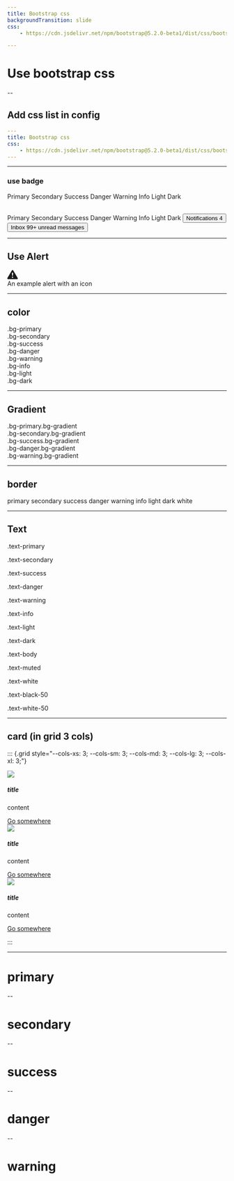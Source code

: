 ```yaml
---
title: Bootstrap css
backgroundTransition: slide
css: 
    - https://cdn.jsdelivr.net/npm/bootstrap@5.2.0-beta1/dist/css/bootstrap.min.css

---
```


# Use bootstrap css

--

## Add css list in config

```yml
---
title: Bootstrap css
css: 
    - https://cdn.jsdelivr.net/npm/bootstrap@5.2.0-beta1/dist/css/bootstrap.min.css
---
```

---

### use badge 


<span class="badge text-bg-primary">Primary</span>
<span class="badge text-bg-secondary">Secondary</span>
<span class="badge text-bg-success">Success</span>
<span class="badge text-bg-danger">Danger</span>
<span class="badge text-bg-warning">Warning</span>
<span class="badge text-bg-info">Info</span>
<span class="badge text-bg-light">Light</span>
<span class="badge text-bg-dark">Dark</span>

<br />
<span class="badge rounded-pill text-bg-primary">Primary</span>
<span class="badge rounded-pill text-bg-secondary">Secondary</span>
<span class="badge rounded-pill text-bg-success">Success</span>
<span class="badge rounded-pill text-bg-danger">Danger</span>
<span class="badge rounded-pill text-bg-warning">Warning</span>
<span class="badge rounded-pill text-bg-info">Info</span>
<span class="badge rounded-pill text-bg-light">Light</span>
<span class="badge rounded-pill text-bg-dark">Dark</span>

<button type="button" class="btn btn-primary">
  Notifications <span class="badge text-bg-secondary">4</span>
</button>

<button type="button" class="btn btn-primary position-relative">
  Inbox
  <span class="position-absolute top-0 start-100 translate-middle badge rounded-pill bg-danger">
    99+
    <span class="visually-hidden">unread messages</span>
  </span>
</button>

---

## Use Alert 

<div class="alert alert-primary d-flex align-items-center" role="alert">
  <svg xmlns="http://www.w3.org/2000/svg" width="24" height="24" fill="currentColor" class="bi bi-exclamation-triangle-fill flex-shrink-0 me-2" viewBox="0 0 16 16" role="img" aria-label="Warning:">
    <path d="M8.982 1.566a1.13 1.13 0 0 0-1.96 0L.165 13.233c-.457.778.091 1.767.98 1.767h13.713c.889 0 1.438-.99.98-1.767L8.982 1.566zM8 5c.535 0 .954.462.9.995l-.35 3.507a.552.552 0 0 1-1.1 0L7.1 5.995A.905.905 0 0 1 8 5zm.002 6a1 1 0 1 1 0 2 1 1 0 0 1 0-2z"/>
  </svg>
  <div>
    An example alert with an icon
  </div>
</div>


---

## color

<div class="p-3 mb-2 bg-primary text-white">.bg-primary</div>
<div class="p-3 mb-2 bg-secondary text-white">.bg-secondary</div>
<div class="p-3 mb-2 bg-success text-white">.bg-success</div>
<div class="p-3 mb-2 bg-danger text-white">.bg-danger</div>
<div class="p-3 mb-2 bg-warning text-dark">.bg-warning</div>
<div class="p-3 mb-2 bg-info text-dark">.bg-info</div>
<div class="p-3 mb-2 bg-light text-dark">.bg-light</div>
<div class="p-3 mb-2 bg-dark text-white">.bg-dark</div>

---

## Gradient

<div class="p-3 mb-2 bg-primary bg-gradient text-white">.bg-primary.bg-gradient</div>

<div class="p-3 mb-2 bg-secondary bg-gradient text-white">.bg-secondary.bg-gradient</div>

<div class="p-3 mb-2 bg-success bg-gradient text-white">.bg-success.bg-gradient</div>
<div class="p-3 mb-2 bg-danger bg-gradient text-white">.bg-danger.bg-gradient</div>
<div class="p-3 mb-2 bg-warning bg-gradient text-dark">.bg-warning.bg-gradient</div>

---

## border

<span class="border border-primary">primary</span>
<span class="border border-secondary">secondary</span>
<span class="border border-success">success</span>
<span class="border border-danger">danger</span>
<span class="border border-warning">warning</span>
<span class="border border-info">info</span>
<span class="border border-light">light</span>
<span class="border border-dark">dark</span>
<span class="border border-white">white</span>

---

## Text

<p class="text-primary">.text-primary</p>
<p class="text-secondary">.text-secondary</p>
<p class="text-success">.text-success</p>
<p class="text-danger">.text-danger</p>
<p class="text-warning bg-dark">.text-warning</p>
<p class="text-info bg-dark">.text-info</p>
<p class="text-light bg-dark">.text-light</p>
<p class="text-dark">.text-dark</p>
<p class="text-body">.text-body</p>
<p class="text-muted">.text-muted</p>
<p class="text-white bg-dark">.text-white</p>
<p class="text-black-50">.text-black-50</p>
<p class="text-white-50 bg-dark">.text-white-50</p>

---

## card (in grid 3 cols)

::: {.grid style="--cols-xs: 3; --cols-sm: 3; --cols-md: 3; --cols-lg: 3; --cols-xl: 3;"}

<div class="card text-black-50" style="width: 18rem;">
  <img src="https://via.placeholder.com/200x150" class="card-img-top" style="margin:0;max-width: 100%;">
  <div class="card-body">
    <h5 class="card-title text-black-50">title</h5>
    <p class="card-text">content</p>
    <a href="#" class="btn btn-primary">Go somewhere</a>
  </div>
</div>

<div class="card text-black-50" style="width: 18rem;">
  <img src="https://via.placeholder.com/200x150" class="card-img-top" style="margin:0;max-width: 100%;">
  <div class="card-body">
    <h5 class="card-title text-black-50">title</h5>
    <p class="card-text">content</p>
    <a href="#" class="btn btn-primary">Go somewhere</a>
  </div>
</div>

<div class="card text-black-50" style="width: 18rem;">
  <img src="https://via.placeholder.com/200x150" class="card-img-top" style="margin:0;max-width: 100%;">
  <div class="card-body">
    <h5 class="card-title text-black-50">title</h5>
    <p class="card-text">content</p>
    <a href="#" class="btn btn-primary">Go somewhere</a>
  </div>
</div>

:::

---

<!-- .slide: class="bg-primary" -->

# primary

--

<!-- .slide: class="bg-secondary" -->

# secondary

--

<!-- .slide: class="bg-success" -->

# success

--

<!-- .slide: class="bg-danger" -->

# danger

--

<!-- .slide: class="bg-warning" -->

# warning
